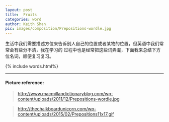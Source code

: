 ```yaml
---
layout: post
title:  Fruits
categories: word
author: Keith Shan
pic: images/composition/Prepositions-wordle.jpg
---
```


生活中我们需要描述方位来告诉别人自己的位置或者某物的位置，但英语中我们常常会有些分不清，我在学习的
过程中也是经常把这些词弄混，下面我来总结下方位名词，顺便复习复习。

<!--more-->

{% include words.html%}




---


#### Picture reference: 

> http://www.macmillandictionaryblog.com/wp-content/uploads/2011/12/Prepositions-wordle.jpg

> http://thechalkboardunicorn.com/wp-content/uploads/2015/02/Prepositions11x17.gif


